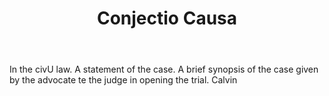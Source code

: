 ---
title: Conjectio Causa
letter: C
permalink: "/definitions/bld-conjectio-causa.html"
body: In the civU law. A statement of the case. A brief synopsis of the case given
  by the advocate te the judge in opening the trial. Calvin
published_at: '2018-07-07'
source: Black's Law Dictionary 2nd Ed (1910)
layout: post
---